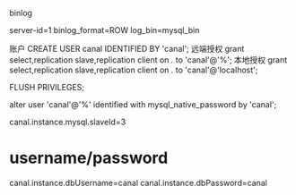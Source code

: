 binlog

server-id=1
binlog_format=ROW
log_bin=mysql_bin

账户
CREATE USER canal IDENTIFIED BY 'canal';
远端授权
grant select,replication slave,replication client on *.* to 'canal'@'%';
本地授权
grant select,replication slave,replication client on *.* to 'canal'@'localhost';

FLUSH PRIVILEGES;

alter user 'canal'@'%' identified with mysql_native_password by 'canal';




canal.instance.mysql.slaveId=3
# username/password
canal.instance.dbUsername=canal
canal.instance.dbPassword=canal